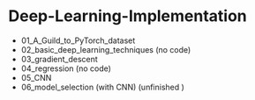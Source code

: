 # Deep-Learning-Implementation
- 01_A_Guild_to_PyTorch_dataset
- 02_basic_deep_learning_techniques (no code)
- 03_gradient_descent
- 04_regression (no code)
- 05_CNN
- 06_model_selection (with CNN) (unfinished )
